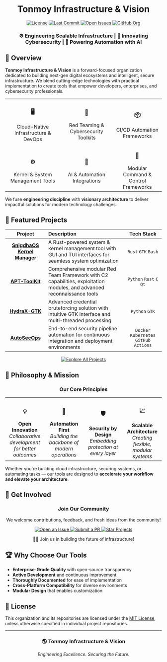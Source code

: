 <h1 align="center">Tonmoy Infrastructure & Vision</h1>

<div align="center">

[![License](https://img.shields.io/github/license/TonmoyInfrastructureVision/.github?style=for-the-badge)](LICENSE)
[![Last Commit](https://img.shields.io/github/last-commit/TonmoyInfrastructureVision/.github?style=for-the-badge)](https://github.com/TonmoyInfrastructureVision)
[![Open Issues](https://img.shields.io/github/issues/TonmoyInfrastructureVision/.github?style=for-the-badge)](https://github.com/TonmoyInfrastructureVision/.github/issues)
[![GitHub Org](https://img.shields.io/badge/GitHub-Tonmoy--Infrastructure--Vision-blueviolet?style=for-the-badge&logo=github)](https://github.com/TonmoyInfrastructureVision)

<h3>
  ⚙️ <b>Engineering Scalable Infrastructure</b> | 
  🔐 <b>Innovating Cybersecurity</b> | 
  🤖 <b>Powering Automation with AI</b>
</h3>

</div>

## 🚀 Overview

**Tonmoy Infrastructure & Vision** is a forward-focused organization dedicated to building next-gen digital ecosystems and intelligent, secure infrastructure. We blend cutting-edge technologies with practical implementation to create tools that empower developers, enterprises, and cybersecurity professionals.

<div align="center">

<table>
  <tr>
    <td align="center"><h3>🖥️</h3>Cloud-Native<br>Infrastructure & DevOps</td>
    <td align="center"><h3>🔐</h3>Red Teaming &<br>Cybersecurity Toolkits</td>
    <td align="center"><h3>📦</h3>CI/CD Automation<br>Frameworks</td>
  </tr>
  <tr>
    <td align="center"><h3>⚙️</h3>Kernel & System<br>Management Tools</td>
    <td align="center"><h3>🤖</h3>AI & Automation<br>Integrations</td>
    <td align="center"><h3>📡</h3>Modular Command &<br>Control Frameworks</td>
  </tr>
</table>

</div>

We fuse **engineering discipline** with **visionary architecture** to deliver impactful solutions for modern technology challenges.

## 📂 Featured Projects

<div align="center">

| Project | Description | Tech Stack |
|:-------:|:------------|:----------:|
| [**SnigdhaOS Kernel Manager**](https://github.com/TonmoyInfrastructureVision/snigdhaos-kernel-manager) | A Rust-powered system & kernel management tool with GUI and TUI interfaces for seamless system optimization | `Rust` `GTK` `Bash` |
| [**APT-ToolKit**](https://github.com/TonmoyInfrastructureVision/apt-toolkit) | Comprehensive modular Red Team Framework with C2 capabilities, exploitation modules, and advanced reconnaissance tools | `Python` `Rust` `C` `Qt` |
| [**HydraX-GTK**](https://github.com/TonmoyInfrastructureVision/hydrax-gtk) | Advanced credential bruteforcing solution with intuitive GTK interface and multi-threaded processing | `Python` `GTK` |
| [**AutoSecOps**](https://github.com/TonmoyInfrastructureVision/autosecops) | End-to-end security pipeline automation for continuous integration and deployment environments | `Docker` `Kubernetes` `GitHub Actions` |

</div>

<p align="center">
  <a href="https://github.com/TonmoyInfrastructureVision">
    <img src="https://img.shields.io/badge/Explore%20All%20Projects-%E2%86%92-blue?style=for-the-badge&logo=github" alt="Explore All Projects">
  </a>
</p>

## 🧠 Philosophy & Mission

<div align="center">

### Our Core Principles

</div>

<table>
  <tr>
    <td width="25%" align="center"><h3>💡</h3><b>Open Innovation</b><br><i>Collaborative development for better outcomes</i></td>
    <td width="25%" align="center"><h3>🔄</h3><b>Automation First</b><br><i>Building the backbone of modern operations</i></td>
    <td width="25%" align="center"><h3>🛡️</h3><b>Security by Design</b><br><i>Embedding protection at every layer</i></td>
    <td width="25%" align="center"><h3>📈</h3><b>Scalable Architecture</b><br><i>Creating flexible, modular systems</i></td>
  </tr>
</table>

Whether you're building cloud infrastructure, securing systems, or automating tasks — our tools are designed to **accelerate your workflow and elevate your architecture**.

## 📣 Get Involved

<div align="center">

### Join Our Community

</div>

<p align="center">
  We welcome contributions, feedback, and fresh ideas from the community!
</p>

<div align="center">
  <a href="https://github.com/TonmoyInfrastructureVision/.github/issues">
    <img src="https://img.shields.io/badge/Open%20an%20Issue-F05032?style=for-the-badge&logo=git&logoColor=white" alt="Open an Issue">
  </a>
  <a href="https://github.com/TonmoyInfrastructureVision/.github/pulls">
    <img src="https://img.shields.io/badge/Submit%20a%20PR-4078c0?style=for-the-badge&logo=github" alt="Submit a PR">
  </a>
  <a href="https://github.com/TonmoyInfrastructureVision">
    <img src="https://img.shields.io/badge/Star%20Projects-FFD700?style=for-the-badge&logo=star" alt="Star Projects">
  </a>
</div>

<p align="center">
  🧑‍💻 Join us in building the future of infrastructure!
</p>

## 🏆 Why Choose Our Tools

- **Enterprise-Grade Quality** with open-source transparency
- **Active Development** and continuous improvement
- **Thoroughly Documented** for ease of implementation
- **Cross-Platform Compatibility** for diverse environments
- **Modular Design** that enables customization

## 📄 License

This organization and its repositories are licensed under the [MIT License](LICENSE), unless otherwise specified in individual project repositories.

---

<div align="center">
  <h3>🌎 Tonmoy Infrastructure & Vision</h3>
  <i>Engineering Excellence. Securing the Future.</i>
</div>

<!-- SEO Keywords -->
<!-- Red Team Toolkit, Open-Source DevOps Tools, Cybersecurity Frameworks, Cloud Automation, Kernel Manager Rust, CI/CD Pipeline Automation, Python GTK GUI, Infrastructure Security, C2 Frameworks, Fileless Malware Toolkits, Ethical Hacking Tools, AI-Driven Infrastructure -->
